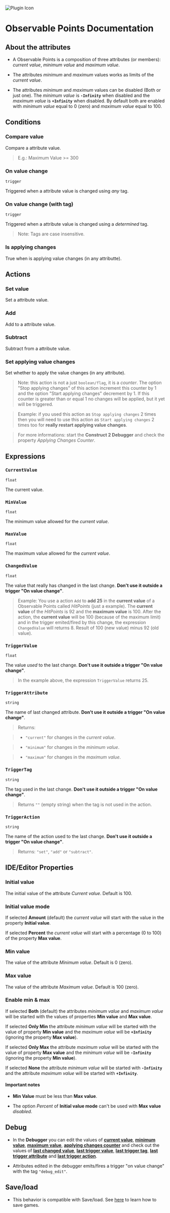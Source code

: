 ![Plugin Icon](https://github.com/luizbills/c2-behavior-observable-points/blob/master/assets/PluginIcon-64x64.png?raw=true)
# Observable Points Documentation

## About the attributes

- A Observable Points is a composition of three attributes (or members): *current value*, *minimum value* and *maximum value*.

- The attributes *minimum* and *maximum* values works as limits of the *current value*.

- The attributes *minimum* and *maximum* values can be disabled (Both or just one). The *minimum value* is **``-Infinity``** when disabled and the *maximum value* is **``+Infinity``** when disabled. By default both are enabled with *minimum value* equal to 0 (zero) and *maximum value* equal to 100.

## Conditions

### Compare value

Compare a attribute value.

> E.g.: Maximum Value >= 300

### On value change

`trigger`

Triggered when a attribute value is changed using *any* tag.

### On value change (with tag)

`trigger`

Triggered when a attribute value is changed using a *determined* tag.

> Note: Tags are case insensitive.

### Is applying changes

True when is applying value changes (in any attributte).

## Actions

### Set value

Set a attribute value.

### Add

Add to a attribute value.

### Subtract

Subtract from a attribute value.

### Set applying value changes

Set whether to apply the value changes (in any attribute).

> Note: this action is not a just `boolean/flag`, it is a *counter*. The option "Stop applying changes" of this action increment this counter by 1 and the option "Start applying changes" decrement by 1. If this counter is greater than or equal 1 no changes will be applied, but it yet will be triggered.

> Example: if you used this action as `Stop applying changes` 2 times then you will need to use this action as `Start applying changes` 2 times too for **really restart applying value changes**.

> For more informations: start the **Construct 2 Debugger** and check the property *Applying Changes Counter*.

## Expressions

### `CurrentValue`

`float`

The current value.

### `MinValue`

`float`

The minimum value allowed for the *current value*.

### `MaxValue`

`float`

The maximum value allowed for the *current value*.

### `ChangedValue`

`float`

The value that really has changed in the last change. **Don't use it outside a trigger "On value change"**.

> Example: You use a action `Add` to **add 25** in the **current value** of a Observable Points called *HitPoints* (just a example). The **current value** of the *HitPoints* is 92 and the **maximum value** is 100. After the action, the **current value** will be 100 (because of the maximum limit) and in the trigger emited/fired by this change, the expression `ChangedValue` will returns 8. Result of 100 (new value) minus 92 (old value).

### `TriggerValue`

`float`

The value *used* to the last change. **Don't use it outside a trigger "On value change"**.

> In the example above, the expression `TriggerValue` returns 25.

### `TriggerAttribute`

`string`

The name of last changed attribute. **Don't use it outside a trigger "On value change"**.

> Returns:

> - `"current"` for changes in the *current value*.

> - `"minimum"` for changes in the *minimum value*.

> - `"maximum"` for changes in the *maximum value*.

### `TriggerTag`

`string`

The tag used in the last change. **Don't use it outside a trigger "On value change"**.

> Returns `""` (empty string) when the tag is not used in the action.

### `TriggerAction`

`string`

The name of the action used to the last change. **Don't use it outside a trigger "On value change"**.

> Returns: `"set"`, `"add"` or `"subtract"`.

## IDE/Editor Properties

### Initial value

The initial value of the attribute *Current value*. Default is 100.

### Initial value mode

If selected **Amount** (default) the *current value* will start with the value in the property **Initial value**.

If selected **Percent** the *current value* will start with a percentage (0 to 100) of the property **Max value**.

### Min value

The value of the attribute *Minimum value*. Default is 0 (zero).

### Max value

The value of the attribute *Maximum value*. Default is 100 (zero).

### Enable min & max

If selected **Both** (default) the attributes *minimum value* and *maximum value* will be started with the values of properties **Min value** and **Max value**.

If selected **Only Min** the attribute *minimum value* will be started with the value of property **Min value** and the *maximum value* will be **``+Infinity``** (ignoring the property **Max value**).

If selected **Only Max** the attribute *maximum value* will be started with the value of property **Max value** and the *minimum value* will be **``-Infinity``** (ignoring the property **Min value**).

If selected **None** the attribute *minimum value* will be started with **``-Infinity``** and the attribute *maximum value* will be started with **`+Infinity`**.

#### Important notes

- **Min Value** must be less than **Max value**.

- The option *Percent* of **Initial value mode** can't be used with **Max value** *disabled*.

## Debug

- In the **Debugger** you can edit the values of [**current value**](#-currentvalue-), [**minimum value**](#-minvalue-), [**maximum value**](#-maxvalue-), [**applying changes counter**](#set-applying-changes) and check out the values of [**last changed value**](#-changedvalue-), [**last trigger value**](#-triggervalue-), [**last trigger tag**](#-triggertag-), [**last trigger attribute**](#-triggerattribute-) and [**last trigger action**](#-triggeraction-).

- Attributes edited in the debugger emits/fires a trigger "on value change" with the tag `"debug_edit"`.

## Save/load

- This behavior is compatible with Save/load. See [here](https://www.scirra.com/tutorials/526/how-to-make-savegames) to learn how to save games.
